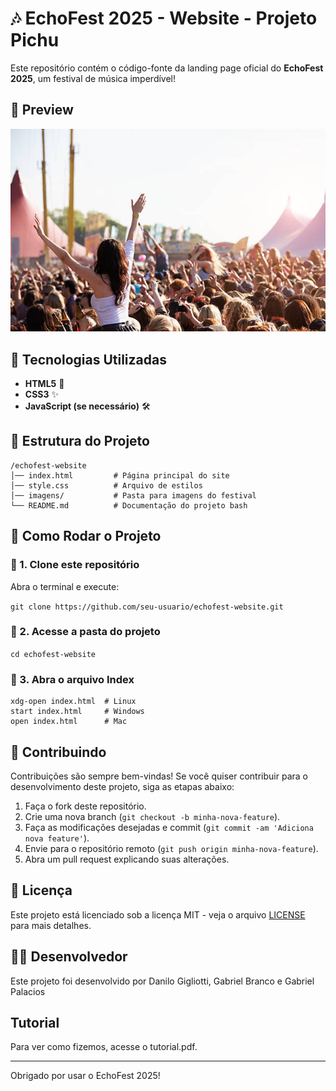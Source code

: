 # 🎶 EchoFest 2025 - Website - Projeto Pichu

Este repositório contém o código-fonte da landing page oficial do **EchoFest 2025**, um festival de música imperdível!  

## 📸 Preview  

![EchoFest](festival.jpg)  

## 🚀 Tecnologias Utilizadas  

- **HTML5** 🎨  
- **CSS3** ✨  
- **JavaScript (se necessário)** 🛠  

## 📂 Estrutura do Projeto  


```
/echofest-website
│── index.html         # Página principal do site
│── style.css          # Arquivo de estilos
│── imagens/           # Pasta para imagens do festival
└── README.md          # Documentação do projeto bash
```


## 🎯 Como Rodar o Projeto  

### 📌 1. Clone este repositório  

Abra o terminal e execute:  


```git clone https://github.com/seu-usuario/echofest-website.git```

### 📌 2. Acesse a pasta do projeto  


```cd echofest-website```

### 📌 3. Abra o arquivo Index 

```
xdg-open index.html  # Linux
start index.html     # Windows
open index.html      # Mac
```
## 📝 Contribuindo

Contribuições são sempre bem-vindas! Se você quiser contribuir para o desenvolvimento deste projeto, siga as etapas abaixo:

1. Faça o fork deste repositório.
2. Crie uma nova branch (`git checkout -b minha-nova-feature`).
3. Faça as modificações desejadas e commit (`git commit -am 'Adiciona nova feature'`).
4. Envie para o repositório remoto (`git push origin minha-nova-feature`).
5. Abra um pull request explicando suas alterações.

## 💬 Licença

Este projeto está licenciado sob a licença MIT - veja o arquivo [LICENSE](LICENSE) para mais detalhes.

## 👨‍💻 Desenvolvedor

Este projeto foi desenvolvido por Danilo Gigliotti, Gabriel Branco e Gabriel Palacios

## Tutorial 
Para ver como fizemos, acesse o tutorial.pdf.

---

Obrigado por usar o EchoFest 2025!






